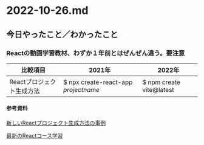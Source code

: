 # 2022-10-26.md

## 今日やったこと／わかったこと
### Reactの動画学習教材、わずか１年前とはぜんぜん違う。要注意

比較項目| 2021年　| 2022年
----|----|----
Reactプロジェクト生成方法|$ npx create-react-app <i>projectname</i>|$ npm create vite@latest |

#### 参考資料


[新しいReactプロジェクト生成方法の事例](https://www.youtube.com/watch?v=uuAdVs7sbAs)

[最新のReactコース学習](https://youtube.com/playlist?list=PLpPqplz6dKxW5ZfERUPoYTtNUNvrEebAR)

